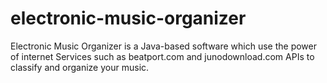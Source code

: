 electronic-music-organizer
==========================

Electronic Music Organizer is a Java-based software which use the power of internet Services such as beatport.com and junodownload.com APIs to classify and organize your music.
